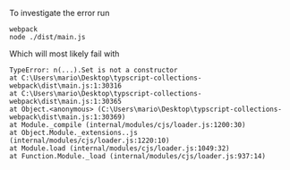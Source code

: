 To investigate the error run

    webpack
    node ./dist/main.js

Which will most likely fail with

    TypeError: n(...).Set is not a constructor
    at C:\Users\mario\Desktop\typscript-collections-webpack\dist\main.js:1:30316
    at C:\Users\mario\Desktop\typscript-collections-webpack\dist\main.js:1:30365
    at Object.<anonymous> (C:\Users\mario\Desktop\typscript-collections-webpack\dist\main.js:1:30369)
    at Module._compile (internal/modules/cjs/loader.js:1200:30)
    at Object.Module._extensions..js (internal/modules/cjs/loader.js:1220:10)
    at Module.load (internal/modules/cjs/loader.js:1049:32)
    at Function.Module._load (internal/modules/cjs/loader.js:937:14)
